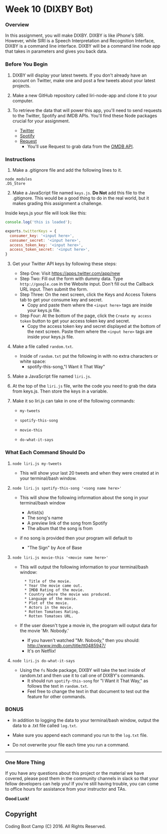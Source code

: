 # Week 10 (DIXBY Bot)

### Overview

In this assignment, you will make DIXBY. DIXBY is like iPhone's SIRI. However, while SIRI is a Speech Interpretation and Recognition Interface, DIXBY is a command line interface. DIXBY will be a command line node app that takes in parameters and gives you back data.

### Before You Begin

1. DIXBY will display your latest tweets. If you don't already have an account on Twitter, make one and post a few tweets about your latest projects.

2. Make a new GitHub repository called liri-node-app and clone it to your computer.

3. To retrieve the data that will power this app, you'll need to send requests to the Twitter, Spotify and IMDB APIs. You'll find these Node packages crucial for your assignment.

   * [Twitter](https://www.npmjs.com/package/twitter)
   * [Spotify](https://www.npmjs.com/package/spotify)
   * [Request](https://www.npmjs.com/package/request)
     * You'll use Request to grab data from the [OMDB API](http://www.omdbapi.com).

### Instructions

1. Make a .gitignore file and add the following lines to it.


```
node_modules
.DS_Store
```

2. Make a JavaScript file named `keys.js`. **Do Not** add this file to the .gitignore. This would be a good thing to do in the real world, but it makes grading this assignment a challenge.

Inside keys.js your file will look like this:

```JavaScript
console.log('this is loaded');

exports.twitterKeys = {
  consumer_key: '<input here>',
  consumer_secret: '<input here>',
  access_token_key: '<input here>',
  access_token_secret: '<input here>',
}
```

3. Get your Twitter API keys by following these steps:

   * Step One: Visit <https://apps.twitter.com/app/new>
   * Step Two: Fill out the form with dummy data. Type `http://google.com` in the Website input. Don't fill out the Callback URL input. Then submit the form.
   * Step Three: On the next screen, click the Keys and Access Tokens tab to get your consume key and secret. 
     * Copy and paste them where the `<input here>` tags are inside your keys.js file.
   * Step Four: At the bottom of the page, click the `Create my access token` button to get your access token key and secret. 
     * Copy the access token key and secret displayed at the bottom of the next screen. Paste them where the `<input here>` tags are inside your keys.js file.

4. Make a file called `random.txt`.

   * Inside of `random.txt` put the following in with no extra characters or white space:
     * spotify-this-song,"I Want it That Way"

5. Make a JavaScript file named `liri.js`.

6. At the top of the `liri.js` file, write the code you need to grab the data from keys.js. Then store the keys in a variable.

7. Make it so liri.js can take in one of the following commands:

   * `my-tweets`

   * `spotify-this-song`

   * `movie-this`

   * `do-what-it-says`

### What Each Command Should Do

1. `node liri.js my-tweets`

   * This will show your last 20 tweets and when they were created at in your terminal/bash window.

2. `node liri.js spotify-this-song '<song name here>'`

   * This will show the following information about the song in your terminal/bash window
     * Artist(s)
     * The song's name
     * A preview link of the song from Spotify
     * The album that the song is from

   * if no song is provided then your program will default to
     * "The Sign" by Ace of Base

3. `node liri.js movie-this '<movie name here>'`

   * This will output the following information to your terminal/bash window:

     ```
       * Title of the movie.
       * Year the movie came out.
       * IMDB Rating of the movie.
       * Country where the movie was produced.
       * Language of the movie.
       * Plot of the movie.
       * Actors in the movie.
       * Rotten Tomatoes Rating.
       * Rotten Tomatoes URL.
     ```

   * If the user doesn't type a movie in, the program will output data for the movie 'Mr. Nobody.'
     * If you haven't watched "Mr. Nobody," then you should: <http://www.imdb.com/title/tt0485947/>
     * It's on Netflix!

4. `node liri.js do-what-it-says`
   * Using the `fs` Node package, DIXBY will take the text inside of random.txt and then use it to call one of DIXBY's commands.
     * It should run `spotify-this-song` for "I Want it That Way," as follows the text in `random.txt`.
     * Feel free to change the text in that document to test out the feature for other commands.

### BONUS

* In addition to logging the data to your terminal/bash window, output the data to a .txt file called `log.txt`.

* Make sure you append each command you run to the `log.txt` file. 

* Do not overwrite your file each time you run a command.

- - -

### One More Thing

If you have any questions about this project or the material we have covered, please post them in the community channels in slack so that your fellow developers can help you! If you're still having trouble, you can come to office hours for assistance from your instructor and TAs.

**Good Luck!**

## Copyright

Coding Boot Camp (C) 2016. All Rights Reserved.
